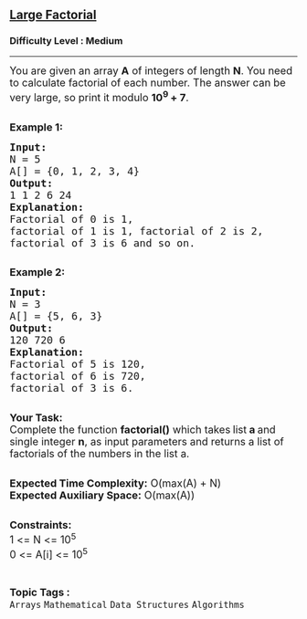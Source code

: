 <h2><a href="https://www.geeksforgeeks.org/problems/large-factorial4721/1?utm_source=geeksforgeeks&utm_medium=ml_article_practice_tab&utm_campaign=article_practice_tab">Large Factorial</a></h2><h3>Difficulty Level : Medium</h3><hr><div class="problems_problem_content__Xm_eO"><p><span style="font-size:18px">You are given an array <strong>A</strong> of integers&nbsp;of length <strong>N</strong>. You need to calculate&nbsp;factorial of each number.&nbsp;The answer can be very large, so print it modulo <strong>10<sup>9&nbsp;</sup>+ 7</strong>.</span><br>
&nbsp;</p>

<p><span style="font-size:18px"><strong>Example 1:</strong></span></p>

<pre><span style="font-size:18px"><strong>Input:
</strong>N = 5
A[] = {0, 1, 2, 3, 4}
<strong>Output:</strong>
1 1 2 6 24
<strong>Explanation:</strong>
Factorial of 0 is 1, 
factorial of 1 is 1,&nbsp;factorial of 2&nbsp;is 2,&nbsp;
factorial of 3&nbsp;is 6 and so on.
</span>
</pre>

<p><span style="font-size:18px"><strong>Example 2:</strong></span></p>

<pre><span style="font-size:18px"><strong>Input:
</strong>N = 3
A[] = {5, 6, 3}
<strong>Output:</strong>
120 720 6
<strong>Explanation:</strong>
Factorial of 5 is 120, 
factorial of 6 is 720,&nbsp;
factorial of 3&nbsp;is 6.</span></pre>

<p><br>
<span style="font-size:18px"><strong>Your Task:</strong><br>
Complete the function <strong>factorial()</strong>&nbsp;which takes<strong> </strong>list<strong> a&nbsp;</strong>and single integer&nbsp;<strong>n</strong>,&nbsp;as input parameters&nbsp;and returns a list of factorials of the numbers in the list a.</span></p>

<p><br>
<span style="font-size:18px"><strong>Expected Time Complexity:</strong>&nbsp;O(max(A) + N)<br>
<strong>Expected Auxiliary Space:</strong>&nbsp;O(max(A))</span></p>

<p><br>
<span style="font-size:18px"><strong>Constraints:</strong><br>
1 &lt;= N &lt;= 10<sup>5</sup><br>
0 &lt;= A[i] &lt;= 10<sup>5</sup></span></p>
</div><br><p><span style=font-size:18px><strong>Topic Tags : </strong><br><code>Arrays</code>&nbsp;<code>Mathematical</code>&nbsp;<code>Data Structures</code>&nbsp;<code>Algorithms</code>&nbsp;